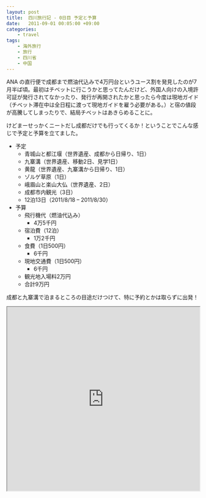 ```yaml
---
layout: post
title:  四川旅行記 - 0日目 予定と予算
date:   2011-09-01 00:05:00 +09:00
categories:
    - travel
tags:
    - 海外旅行
    - 旅行
    - 四川省
    - 中国
---
```


ANA の直行便で成都まで燃油代込みで4万円台というユース割を発見したのが7月半ば頃。最初はチベットに行こうかと思ってたんだけど、外国人向けの入境許可証が発行されてなかったり、発行が再開されたかと思ったら今度は現地ガイド（チベット滞在中は全日程に渡って現地ガイドを雇う必要がある。）と宿の値段が高騰してしまったりで、結局チベットはあきらめることに。

けどまーせっかくニートだし成都だけでも行ってくるか！ということでこんな感じで予定と予算を立てました。

- 予定
    - 青城山と都江堰（世界遺産、成都から日帰り、1日）
    - 九寨溝（世界遺産、移動2日、見学1日）
    - 黄龍（世界遺産、九寨溝から日帰り、1日）
    - ゾルゲ草原（1日）
    - 峨眉山と楽山大仏（世界遺産、2日）
    - 成都市内観光（3日）
    - 12泊13日（2011/8/18 – 2011/8/30）
- 予算
    - 飛行機代（燃油代込み）
        - 4万5千円
    - 宿泊費（12泊）
        - 1万2千円
    - 食費（1日500円）
        - 6千円
    - 現地交通費（1日500円）
        - 6千円
    - 観光地入場料2万円
    - 合計9万円

成都と九寨溝で泊まるところの目途だけつけて、特に予約とかは取らずに出発！

<iframe src="https://www.google.com/maps/d/u/0/embed?mid=196WEtt7CcefpXPHz2bp9f85AdYs" width="100%" height="480"></iframe>
